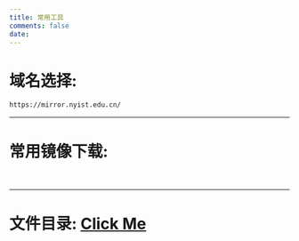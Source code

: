 ```yaml
---
title: 常用工具
comments: false
date:
---
```


# 域名选择:
```html
https://mirror.nyist.edu.cn/
```
<hr>

# 常用镜像下载:
<div class="sys-logo">
<a href="https://mirrors.tuna.tsinghua.edu.cn/alpine/latest-stable/releases/x86_64/alpine-xen-3.18.3-x86_64.iso"><img src="img/404.png" alt="" class="btn btn-default sub-sys-logo"></a>
<a href="https://mirrors.tuna.tsinghua.edu.cn/alpine/latest-stable/releases/x86_64/alpine-xen-3.18.3-x86_64.iso"><img src="img/404.png" alt="" class="btn btn-default sub-sys-logo"></a>
<a href="https://mirrors.tuna.tsinghua.edu.cn/alpine/latest-stable/releases/x86_64/alpine-xen-3.18.3-x86_64.iso"><img src="img/404.png" alt="" class="btn btn-default sub-sys-logo"></a>
<a href="https://mirrors.tuna.tsinghua.edu.cn/alpine/latest-stable/releases/x86_64/alpine-xen-3.18.3-x86_64.iso"><img src="img/404.png" alt="" class="btn btn-default sub-sys-logo"></a>
</div>
<hr>

# 文件目录: <a type="button" href="/file" class="btn btn-default more">Click Me</a>